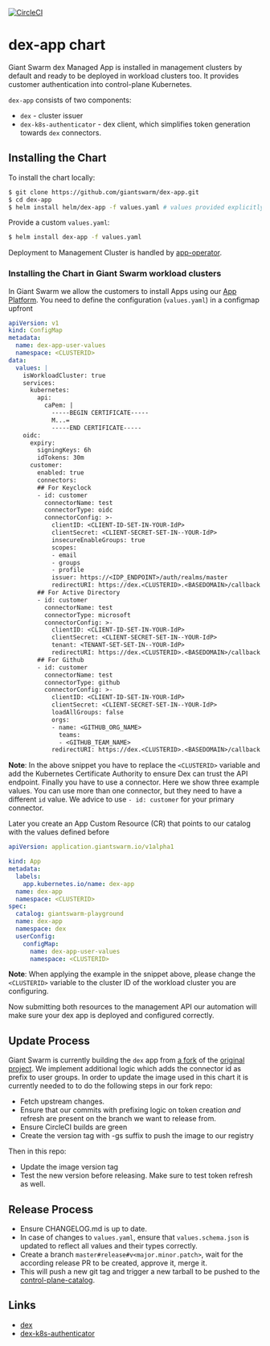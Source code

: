 [![CircleCI](https://circleci.com/gh/giantswarm/dex-app.svg?style=shield&circle-token=7552290f91277c20801ee5bf7ff8c754a9f59d6d)](https://circleci.com/gh/giantswarm/dex-app)

# dex-app chart

Giant Swarm dex Managed App is installed in management clusters by default and ready to be deployed in workload clusters too.
It provides customer authentication into control-plane Kubernetes.

`dex-app` consists of two components:
  - `dex` - cluster issuer
  - `dex-k8s-authenticator` - dex client, which simplifies token generation towards `dex` connectors.

## Installing the Chart

To install the chart locally:

```bash
$ git clone https://github.com/giantswarm/dex-app.git
$ cd dex-app
$ helm install helm/dex-app -f values.yaml # values provided explicitly
```

Provide a custom `values.yaml`:

```bash
$ helm install dex-app -f values.yaml
```

Deployment to Management Cluster is handled by [app-operator](https://github.com/giantswarm/app-operator).

### Installing the Chart in Giant Swarm workload clusters

In Giant Swarm we allow the customers to install Apps using our [App Platform](https://docs.giantswarm.io/app-platform/). You need to define the configuration (`values.yaml`) in a configmap upfront

```yaml
apiVersion: v1
kind: ConfigMap
metadata:
  name: dex-app-user-values
  namespace: <CLUSTERID>
data:
  values: |
    isWorkloadCluster: true
    services:
      kubernetes:
        api:
          caPem: |
            -----BEGIN CERTIFICATE-----
            M...=
            -----END CERTIFICATE-----
    oidc:
      expiry:
        signingKeys: 6h
        idTokens: 30m
      customer:
        enabled: true
        connectors:
        ## For Keyclock
        - id: customer
          connectorName: test
          connectorType: oidc
          connectorConfig: >-
            clientID: <CLIENT-ID-SET-IN-YOUR-IdP>
            clientSecret: <CLIENT-SECRET-SET-IN--YOUR-IdP>
            insecureEnableGroups: true
            scopes:
            - email
            - groups
            - profile
            issuer: https://<IDP_ENDPOINT>/auth/realms/master
            redirectURI: https://dex.<CLUSTERID>.<BASEDOMAIN>/callback
        ## For Active Directory
        - id: customer
          connectorName: test
          connectorType: microsoft
          connectorConfig: >-
            clientID: <CLIENT-ID-SET-IN-YOUR-IdP>
            clientSecret: <CLIENT-SECRET-SET-IN--YOUR-IdP>
            tenant: <TENANT-SET-SET-IN--YOUR-IdP>
            redirectURI: https://dex.<CLUSTERID>.<BASEDOMAIN>/callback
        ## For Github  
        - id: customer
          connectorName: test
          connectorType: github
          connectorConfig: >-
            clientID: <CLIENT-ID-SET-IN-YOUR-IdP>
            clientSecret: <CLIENT-SECRET-SET-IN--YOUR-IdP>
            loadAllGroups: false
            orgs:
            - name: <GITHUB_ORG_NAME>
              teams:
              - <GITHUB_TEAM_NAME>
            redirectURI: https://dex.<CLUSTERID>.<BASEDOMAIN>/callback
```

__Note__: In the above snippet you have to replace the `<CLUSTERID>` variable and add the Kubernetes Certificate Authority to ensure Dex can trust the API endpoint. Finally you have to use a connector. Here we show three example values.
You can use more than one connector, but they need to have a different `id` value.
We advice to use `- id: customer` for your primary connector.

Later you create an App Custom Resource (CR) that points to our catalog with the values defined before

```yaml
apiVersion: application.giantswarm.io/v1alpha1

kind: App
metadata:
  labels:
    app.kubernetes.io/name: dex-app
  name: dex-app
  namespace: <CLUSTERID>
spec:
  catalog: giantswarm-playground
  name: dex-app
  namespace: dex
  userConfig:
    configMap:
      name: dex-app-user-values
      namespace: <CLUSTERID>
```
__Note__: When applying the example in the snippet above, please change the `<CLUSTERID>` variable to the cluster ID of the workload cluster you are configuring.

Now submitting both resources to the management API our automation will make sure your dex app is deployed and configured correctly.

## Update Process

Giant Swarm is currently building the `dex` app from [a fork](https://github.com/giantswarm/dex) of the [original project](https://github.com/dexidp/dex).
We implement additional logic which adds the connector id as prefix to user groups.
In order to update the image used in this chart it is currently needed to to do the following steps in our fork repo:

- Fetch upstream changes.
- Ensure that our commits with prefixing logic on token creation _and_ refresh are present on the branch we want to release from.
- Ensure CircleCI builds are green
- Create the version tag with -gs suffix to push the image to our registry

Then in this repo:

- Update the image version tag
- Test the new version before releasing. Make sure to test token refresh as well.

## Release Process

* Ensure CHANGELOG.md is up to date.
* In case of changes to `values.yaml`, ensure that `values.schema.json` is updated to reflect all values and their types correctly.
* Create a branch `master#release#v<major.minor.patch>`, wait for the according release PR to be created, approve it, merge it.
* This will push a new git tag and trigger a new tarball to be pushed to the
[control-plane-catalog](https://github.com/giantswarm/control-plane-catalog).

## Links

- [dex](https://github.com/dexidp/dex)
- [dex-k8s-authenticator](https://github.com/mintel/dex-k8s-authenticator)
